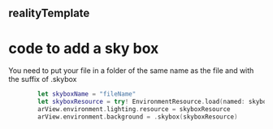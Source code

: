 ## realityTemplate

# code to add a sky box
You need to put your file in a folder of the same name as the file and with the suffix of .skybox
```swift
        let skyboxName = "fileName"
        let skyboxResource = try! EnvironmentResource.load(named: skyboxName)
        arView.environment.lighting.resource = skyboxResource
        arView.environment.background = .skybox(skyboxResource)
```


